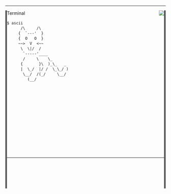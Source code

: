 
---
<a href="#"><img align="left" src="https://raw.githubusercontent.com/spiri-leo/spiri-leo/main/line.png"></a>
<a href="#"><img align="right" src="https://raw.githubusercontent.com/spiri-leo/spiri-leo/main/line.png"></a>
Terminal <a href="https://github.com/"><img align="right" src="https://user-images.githubusercontent.com/65015572/151518813-0a44552a-8f0e-4cf6-baf2-2ce0fa3de208.png"></a>
```
$ ascii
      /\     /\
     {  `---'  }
     {  O   O  }
     ~~>  V  <~~
      \  \|/  /
       `-----'____
       /     \    \_
      {       }\  )_\_   _
      |  \_/  |/ /  \_\_/ )
       \__/  /(_/     \__/
         (__/
    
    
    
    
    
    
    
    
    
    
    
    
    
    
```
---
